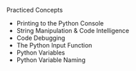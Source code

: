 Practiced Concepts

- Printing to the Python Console
- String Manipulation & Code Intelligence
- Code Debugging
- The Python Input Function
- Python Variables
- Python Variable Naming
